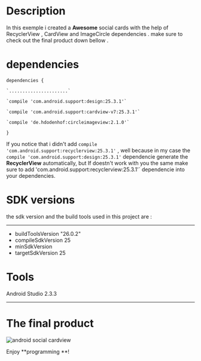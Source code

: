 # Description 
In this exemple i created a **Awesome** social cards with the help of RecyclerView , CardView and ImageCircle dependencies . make sure to check out the final product down bellow .  


# dependencies
`dependencies {`

    `......................`

    `compile 'com.android.support:design:25.3.1'`

    `compile 'com.android.support:cardview-v7:25.3.1'`
    
    `compile 'de.hdodenhof:circleimageview:2.1.0'`

`}`

If you notice that i didn't add `compile 'com.android.support:recyclerview:25.3.1'` , well because in my case the  `compile 'com.android.support:design:25.3.1'` dependencie  generate the **RecyclerView** automatically, but If doestn't work with you the same make sure to add 'com.android.support:recyclerview:25.3.1'` dependencie into your dependencies.

# SDK versions
the sdk version and the build tools used in this project are :
***
* buildToolsVersion "26.0.2"
* compileSdkVersion 25
* minSdkVersion 
* targetSdkVersion 25

# Tools
Android Studio 2.3.3
***
# The final product

![android social cardview](https://image.ibb.co/djfa86/android_social_cards.png)

Enjoy **programming **!



